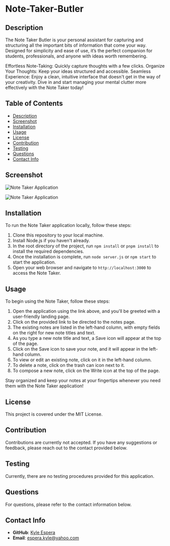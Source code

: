 # Note-Taker-Butler

## Description
The Note Taker Butler is your personal assistant for capturing and structuring all the important bits of information that come your way. Designed for simplicity and ease of use, it’s the perfect companion for students, professionals, and anyone with ideas worth remembering.

Effortless Note-Taking: Quickly capture thoughts with a few clicks.
Organize Your Thoughts: Keep your ideas structured and accessible.
Seamless Experience: Enjoy a clean, intuitive interface that doesn't get in the way of your creativity.
Dive in and start managing your mental clutter more effectively with the Note Taker today!

## Table of Contents

- [Description](#description)
- [Screenshot](#screenshot)
- [Installation](#installation)
- [Usage](#usage)
- [License](#license)
- [Contribution](#contribution)
- [Testing](#testing)
- [Questions](#questions)
- [Contact Info](#contact-info)

## Screenshot

![Note Taker Application](./assets/notetakerscreenshot-1.jpeg)

![Note Taker Application](assets/notetaker-1.jpeg)


## Installation

To run the Note Taker application locally, follow these steps:

1. Clone this repository to your local machine.
2. Install Node.js if you haven't already.
3. In the root directory of the project, run `npm install` or `pnpm install` to install the required dependencies.
4. Once the installation is complete, run `node server.js` or `npm start` to start the application.
5. Open your web browser and navigate to `http://localhost:3000` to access the Note Taker.

## Usage

To begin using the Note Taker, follow these steps:

1. Open the application using the link above, and you'll be greeted with a user-friendly landing page.
2. Click on the provided link to be directed to the notes page.
3. The existing notes are listed in the left-hand column, with empty fields on the right for new note titles and text.
4. As you type a new note title and text, a Save icon will appear at the top of the page.
5. Click on the Save icon to save your note, and it will appear in the left-hand column.
6. To view or edit an existing note, click on it in the left-hand column.
7. To delete a note, click on the trash can icon next to it.
8. To compose a new note, click on the Write icon at the top of the page.

Stay organized and keep your notes at your fingertips whenever you need them with the Note Taker application!

## License

This project is covered under the MIT License.

## Contribution

Contributions are currently not accepted. If you have any suggestions or feedback, please reach out to the contact provided below.

## Testing

Currently, there are no testing procedures provided for this application.

## Questions

For questions, please refer to the contact information below.

## Contact Info

- **GitHub**: [Kyle Espera](https://github.com/kyleespera)
- **Email**: [espera.kyle@yahoo.com](mailto:espera.kyle@yahoo.com.com)
